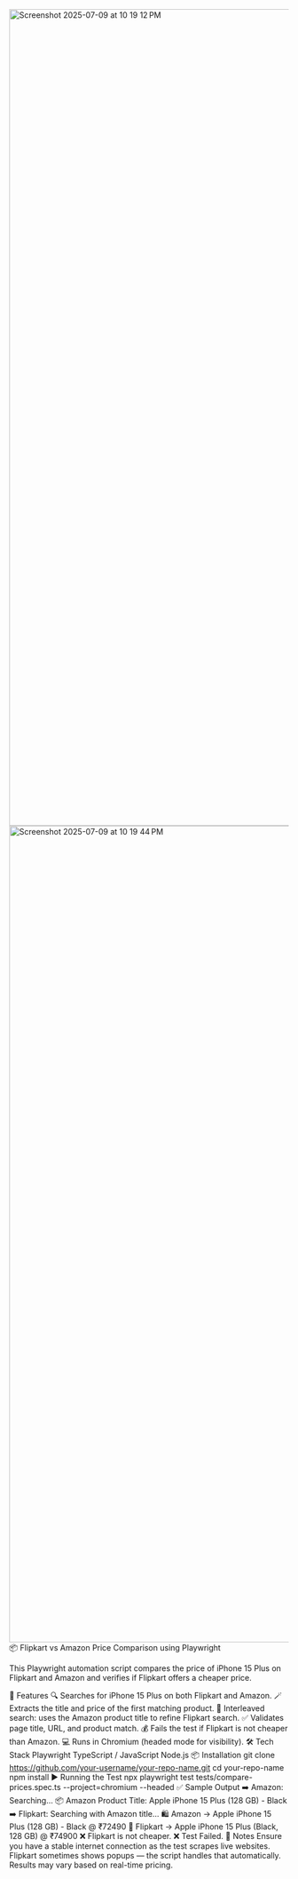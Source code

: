 <img width="1470" alt="Screenshot 2025-07-09 at 10 19 12 PM" src="https://github.com/user-attachments/assets/d2e5004a-5df1-4b38-9a73-632a073dfa97" />
<img width="1470" alt="Screenshot 2025-07-09 at 10 19 44 PM" src="https://github.com/user-attachments/assets/8028a3b7-84c2-4476-affc-fb053dab329d" />
📦 Flipkart vs Amazon Price Comparison using Playwright

This Playwright automation script compares the price of iPhone 15 Plus on Flipkart and Amazon and verifies if Flipkart offers a cheaper price.

🚀 Features
🔍 Searches for iPhone 15 Plus on both Flipkart and Amazon.
🪄 Extracts the title and price of the first matching product.
🔁 Interleaved search: uses the Amazon product title to refine Flipkart search.
✅ Validates page title, URL, and product match.
💰 Fails the test if Flipkart is not cheaper than Amazon.
💻 Runs in Chromium (headed mode for visibility).
🛠️ Tech Stack
Playwright
TypeScript / JavaScript
Node.js
📦 Installation
git clone https://github.com/your-username/your-repo-name.git
cd your-repo-name
npm install
▶️ Running the Test
npx playwright test tests/compare-prices.spec.ts --project=chromium --headed
✅ Sample Output
➡️ Amazon: Searching...
📦 Amazon Product Title: Apple iPhone 15 Plus (128 GB) - Black
➡️ Flipkart: Searching with Amazon title...
🛍️ Amazon → Apple iPhone 15 Plus (128 GB) - Black @ ₹72490
🛒 Flipkart → Apple iPhone 15 Plus (Black, 128 GB) @ ₹74900
❌ Flipkart is not cheaper. ❌ Test Failed.
📌 Notes
Ensure you have a stable internet connection as the test scrapes live websites.
Flipkart sometimes shows popups — the script handles that automatically.
Results may vary based on real-time pricing.
